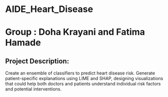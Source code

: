 ﻿# AIDE_Heart_Disease
# Group : Doha Krayani and Fatima Hamade
## Project Description: 
Create an ensemble of classifiers to predict heart disease risk. 
Generate patient-specific explanations using LIME and SHAP, designing visualizations 
that could help both doctors and patients understand individual risk factors and 
potential interventions. 


